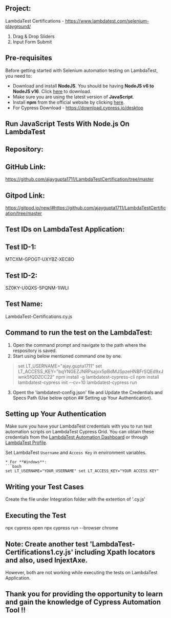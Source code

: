 ## Project: 
LambdaTest Certifications - https://www.lambdatest.com/selenium-playground/
1. Drag & Drop Sliders
2. Input Form Submit


## Pre-requisites

Before getting started with Selenium automation testing on LambdaTest, you need to:

* Download and install **NodeJS**. You should be having **NodeJS v6 to NodeJS v16**. Click [here](https://nodejs.org/en/) to download.
* Make sure you are using the latest version of **JavaScript**.
* Install **npm** from the official website by clicking [here](https://www.npmjs.com/).
* For Cypress Download - https://download.cypress.io/desktop


## Run JavaScript Tests With Node.js On LambdaTest


## Repository:
## GitHub Link:
https://github.com/ajaygupta1711/LambdaTestCertification/tree/master
## Gitpod Link:
https://gitpod.io/new/#https://github.com/ajaygupta1711/LambdaTestCertification/tree/master


## Test IDs on LambdaTest Application:
## Test ID-1:
MTCXM-GPOGT-UXYBZ-XEC8O
## Test ID-2:
SZ0KY-U0QXS-5PQNM-1IWLI


## Test Name:
LambdaTest-Certifications.cy.js


## Command to run the test on the LambdaTest:

1. Open the command prompt and navigate to the path where the respository is saved.
2. Start using below mentioned command one by one.

> set LT_USERNAME="ajay.gupta1711"
> set LT_ACCESS_KEY="bqYNGEZJNRPsajxx5pBdMJSpzeHNBFrSQEd9xJwnk5fQDZCC22"
> npm install -g lambdatest-cypress-cli
> npm install
> lambdatest-cypress init --cv=10
> lambdatest-cypress run

3. Opent the 'lambdatest-config.json' file and Update the Credentials and Specs Path (Use below option ## Setting up Your Authentication).


## Setting up Your Authentication

Make sure you have your LambdaTest credentials with you to run test automation scripts on LambdaTest Cypress Grid. You can obtain these credentials from the [LambdaTest Automation Dashboard](https://automation.lambdatest.com/build/?utm_source=github&utm_medium=repo&utm_campaign=nodejs-selenium-sample) or through [LambdaTest Profile](https://accounts.lambdatest.com/login/?utm_source=github&utm_medium=repo&utm_campaign=nodejs-selenium-sample).

Set LambdaTest `Username` and `Access Key` in environment variables.

  ```
  * For **Windows**:
  ```bash
  set LT_USERNAME="YOUR_USERNAME" set LT_ACCESS_KEY="YOUR ACCESS KEY"
  ```


## Writing your Test Cases

Create the file under Integration folder with the extention of '<file name>.cy.js'


## Executing the Test

npx cypress open
npx cypress run --browser chrome


## Note: Create another test 'LambdaTest-Certifications1.cy.js' including Xpath locators and also, used InjextAxe.
However, both are not working while executing the tests on LambdaTest Application.


## Thank you for providing the opportunity to learn and gain the knowledge of Cypress Automation Tool !!